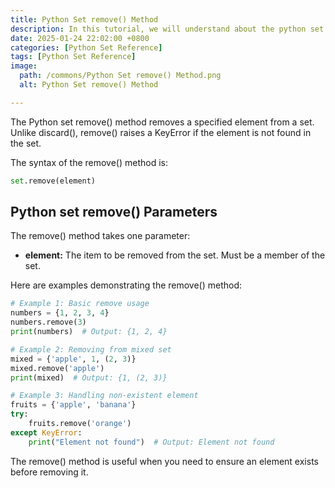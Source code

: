 ```yaml
---
title: Python Set remove() Method 
description: In this tutorial, we will understand about the python set remove() method and its uses.
date: 2025-01-24 22:02:00 +0800
categories: [Python Set Reference]
tags: [Python Set Reference]
image:
  path: /commons/Python Set remove() Method.png
  alt: Python Set remove() Method 

---
```


<script type="text/javascript">
	atOptions = {
		'key' : 'f934c5057f4cfe34762901514605d248',
		'format' : 'iframe',
		'height' : 180,
		'width' : 800,
		'params' : {}
	};
</script>
<script type="text/javascript" src="https://www.highperformanceformat.com/f934c5057f4cfe34762901514605d248/invoke.js"></script>
The Python set remove() method removes a specified element from a set. Unlike discard(), remove() raises a KeyError if the element is not found in the set.

The syntax of the remove() method is:

```python
set.remove(element)
```

<script type="text/javascript">
	atOptions = {
		'key' : 'f934c5057f4cfe34762901514605d248',
		'format' : 'iframe',
		'height' : 180,
		'width' : 800,
		'params' : {}
	};
</script>
<script type="text/javascript" src="https://www.highperformanceformat.com/f934c5057f4cfe34762901514605d248/invoke.js"></script>
## Python set remove() Parameters

<script type="text/javascript">
	atOptions = {
		'key' : 'f934c5057f4cfe34762901514605d248',
		'format' : 'iframe',
		'height' : 180,
		'width' : 800,
		'params' : {}
	};
</script>
<script type="text/javascript" src="https://www.highperformanceformat.com/f934c5057f4cfe34762901514605d248/invoke.js"></script>
The remove() method takes one parameter:

* **element:** The item to be removed from the set. Must be a member of the set.

Here are examples demonstrating the remove() method:

```python
# Example 1: Basic remove usage
numbers = {1, 2, 3, 4}
numbers.remove(3)
print(numbers)  # Output: {1, 2, 4}

# Example 2: Removing from mixed set
mixed = {'apple', 1, (2, 3)}
mixed.remove('apple')
print(mixed)  # Output: {1, (2, 3)}

# Example 3: Handling non-existent element
fruits = {'apple', 'banana'}
try:
    fruits.remove('orange')
except KeyError:
    print("Element not found")  # Output: Element not found
```

The remove() method is useful when you need to ensure an element exists before removing it.